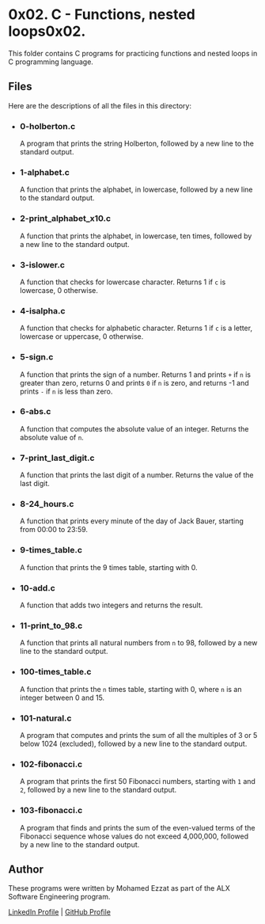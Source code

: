 # 0x02. C - Functions, nested loops0x02.
This folder contains C programs for practicing functions and nested loops in C programming language.

## Files
Here are the descriptions of all the files in this directory:

- ### 0-holberton.c
    A program that prints the string Holberton, followed by a new line to the standard output.

- ### 1-alphabet.c
    A function that prints the alphabet, in lowercase, followed by a new line to the standard output.

- ### 2-print_alphabet_x10.c
    A function that prints the alphabet, in lowercase, ten times, followed by a new line to the standard output.

- ### 3-islower.c
    A function that checks for lowercase character. Returns 1 if `c` is lowercase, 0 otherwise.

- ### 4-isalpha.c
    A function that checks for alphabetic character. Returns 1 if `c` is a letter, lowercase or uppercase, 0 otherwise.

- ### 5-sign.c
    A function that prints the sign of a number. Returns 1 and prints `+` if `n` is greater than zero, returns 0 and prints `0` if `n` is zero, and returns -1 and prints `-` if `n` is less than zero.

- ### 6-abs.c
    A function that computes the absolute value of an integer. Returns the absolute value of `n`.

- ### 7-print_last_digit.c
    A function that prints the last digit of a number. Returns the value of the last digit.

- ### 8-24_hours.c
    A function that prints every minute of the day of Jack Bauer, starting from 00:00 to 23:59.

- ### 9-times_table.c
    A function that prints the 9 times table, starting with 0.

- ### 10-add.c
    A function that adds two integers and returns the result.

- ### 11-print_to_98.c
    A function that prints all natural numbers from `n` to 98, followed by a new line to the standard output.

- ### 100-times_table.c
    A function that prints the `n` times table, starting with 0, where `n` is an integer between 0 and 15.

- ### 101-natural.c
    A program that computes and prints the sum of all the multiples of 3 or 5 below 1024 (excluded), followed by a new line to the standard output.

- ### 102-fibonacci.c
    A program that prints the first 50 Fibonacci numbers, starting with `1` and `2`, followed by a new line to the standard output.

- ### 103-fibonacci.c
    A program that finds and prints the sum of the even-valued terms of the Fibonacci sequence whose values do not exceed 4,000,000, followed by a new line to the standard output.

## Author
These programs were written by Mohamed Ezzat as part of the ALX Software Engineering program.

[LinkedIn Profile](https://www.linkedin.com/in/mohamed-ezzat01/) | [GitHub Profile](https://github.com/mohvmedezzvt)
